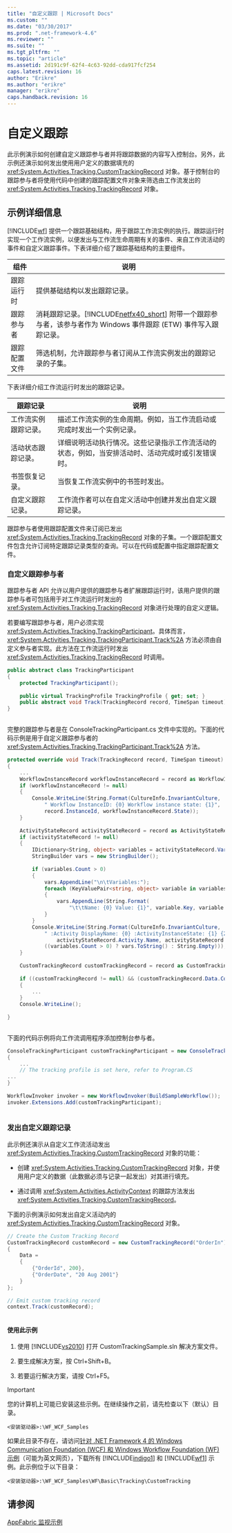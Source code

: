 ```yaml
---
title: "自定义跟踪 | Microsoft Docs"
ms.custom: ""
ms.date: "03/30/2017"
ms.prod: ".net-framework-4.6"
ms.reviewer: ""
ms.suite: ""
ms.tgt_pltfrm: ""
ms.topic: "article"
ms.assetid: 2d191c9f-62f4-4c63-92dd-cda917fcf254
caps.latest.revision: 16
author: "Erikre"
ms.author: "erikre"
manager: "erikre"
caps.handback.revision: 16
---
```

# 自定义跟踪
此示例演示如何创建自定义跟踪参与者并将跟踪数据的内容写入控制台。另外，此示例还演示如何发出使用用户定义的数据填充的 <xref:System.Activities.Tracking.CustomTrackingRecord> 对象。基于控制台的跟踪参与者将使用代码中创建的跟踪配置文件对象来筛选由工作流发出的 <xref:System.Activities.Tracking.TrackingRecord> 对象。  
  
## 示例详细信息  
 [!INCLUDE[wf](../../../../includes/wf-md.md)] 提供一个跟踪基础结构，用于跟踪工作流实例的执行。跟踪运行时实现一个工作流实例，以便发出与工作流生命周期有关的事件、来自工作流活动的事件和自定义跟踪事件。下表详细介绍了跟踪基础结构的主要组件。  
  
|组件|说明|  
|--------|--------|  
|跟踪运行时|提供基础结构以发出跟踪记录。|  
|跟踪参与者|消耗跟踪记录。[!INCLUDE[netfx40_short](../../../../includes/netfx40-short-md.md)] 附带一个跟踪参与者，该参与者作为 Windows 事件跟踪 \(ETW\) 事件写入跟踪记录。|  
|跟踪配置文件|筛选机制，允许跟踪参与者订阅从工作流实例发出的跟踪记录的子集。|  
  
 下表详细介绍工作流运行时发出的跟踪记录。  
  
|跟踪记录|说明|  
|----------|--------|  
|工作流实例跟踪记录。|描述工作流实例的生命周期。例如，当工作流启动或完成时发出一个实例记录。|  
|活动状态跟踪记录。|详细说明活动执行情况。这些记录指示工作流活动的状态，例如，当安排活动时、活动完成时或引发错误时。|  
|书签恢复记录。|当恢复工作流实例中的书签时发出。|  
|自定义跟踪记录。|工作流作者可以在自定义活动中创建并发出自定义跟踪记录。|  
  
 跟踪参与者使用跟踪配置文件来订阅已发出 <xref:System.Activities.Tracking.TrackingRecord> 对象的子集。一个跟踪配置文件包含允许订阅特定跟踪记录类型的查询。可以在代码或配置中指定跟踪配置文件。  
  
### 自定义跟踪参与者  
 跟踪参与者 API 允许以用户提供的跟踪参与者扩展跟踪运行时，该用户提供的跟踪参与者可包括用于对工作流运行时发出的 <xref:System.Activities.Tracking.TrackingRecord> 对象进行处理的自定义逻辑。  
  
 若要编写跟踪参与者，用户必须实现 <xref:System.Activities.Tracking.TrackingParticipant>。具体而言，<xref:System.Activities.Tracking.TrackingParticipant.Track%2A> 方法必须由自定义参与者实现。此方法在工作流运行时发出 <xref:System.Activities.Tracking.TrackingRecord> 时调用。  
  
```csharp  
public abstract class TrackingParticipant  
{  
    protected TrackingParticipant();  
  
    public virtual TrackingProfile TrackingProfile { get; set; }  
    public abstract void Track(TrackingRecord record, TimeSpan timeout);  
}  
  
```  
  
 完整的跟踪参与者是在 ConsoleTrackingParticipant.cs 文件中实现的。下面的代码示例是用于自定义跟踪参与者的 <xref:System.Activities.Tracking.TrackingParticipant.Track%2A> 方法。  
  
```csharp  
protected override void Track(TrackingRecord record, TimeSpan timeout)  
{  
    ...             
    WorkflowInstanceRecord workflowInstanceRecord = record as WorkflowInstanceRecord;  
    if (workflowInstanceRecord != null)  
    {  
        Console.WriteLine(String.Format(CultureInfo.InvariantCulture,  
            " Workflow InstanceID: {0} Workflow instance state: {1}",  
            record.InstanceId, workflowInstanceRecord.State));  
    }  
  
    ActivityStateRecord activityStateRecord = record as ActivityStateRecord;  
    if (activityStateRecord != null)  
    {  
        IDictionary<String, object> variables = activityStateRecord.Variables;  
        StringBuilder vars = new StringBuilder();  
  
        if (variables.Count > 0)  
        {  
            vars.AppendLine("\n\tVariables:");  
            foreach (KeyValuePair<string, object> variable in variables)  
            {     
                vars.AppendLine(String.Format(  
                    "\t\tName: {0} Value: {1}", variable.Key, variable.Value));  
            }  
        }  
        Console.WriteLine(String.Format(CultureInfo.InvariantCulture,  
            " :Activity DisplayName: {0} :ActivityInstanceState: {1} {2}",  
                activityStateRecord.Activity.Name, activityStateRecord.State,  
            ((variables.Count > 0) ? vars.ToString() : String.Empty)));  
    }  
  
    CustomTrackingRecord customTrackingRecord = record as CustomTrackingRecord;  
  
    if ((customTrackingRecord != null) && (customTrackingRecord.Data.Count > 0))  
    {  
        ...  
    }  
    Console.WriteLine();  
  
}  
  
```  
  
 下面的代码示例将向工作流调用程序添加控制台参与者。  
  
```csharp  
ConsoleTrackingParticipant customTrackingParticipant = new ConsoleTrackingParticipant()  
{  
    ...  
    // The tracking profile is set here, refer to Program.CS  
...  
}  
  
WorkflowInvoker invoker = new WorkflowInvoker(BuildSampleWorkflow());  
invoker.Extensions.Add(customTrackingParticipant);  
  
```  
  
### 发出自定义跟踪记录  
 此示例还演示从自定义工作流活动发出 <xref:System.Activities.Tracking.CustomTrackingRecord> 对象的功能：  
  
-   创建 <xref:System.Activities.Tracking.CustomTrackingRecord> 对象，并使用用户定义的数据（此数据必须与记录一起发出）对其进行填充。  
  
-   通过调用 <xref:System.Activities.ActivityContext> 的跟踪方法发出 <xref:System.Activities.Tracking.CustomTrackingRecord>。  
  
 下面的示例演示如何发出自定义活动内的 <xref:System.Activities.Tracking.CustomTrackingRecord> 对象。  
  
```csharp  
// Create the Custom Tracking Record  
CustomTrackingRecord customRecord = new CustomTrackingRecord("OrderIn")  
{  
    Data =   
    {  
        {"OrderId", 200},  
        {"OrderDate", "20 Aug 2001"}  
    }  
};  
  
// Emit custom tracking record  
context.Track(customRecord);  
  
```  
  
#### 使用此示例  
  
1.  使用 [!INCLUDE[vs2010](../../../../includes/vs2010-md.md)] 打开 CustomTrackingSample.sln 解决方案文件。  
  
2.  要生成解决方案，按 Ctrl\+Shift\+B。  
  
3.  若要运行解决方案，请按 Ctrl\+F5。  
  
> [!IMPORTANT]
>  您的计算机上可能已安装这些示例。在继续操作之前，请先检查以下（默认）目录。  
>   
>  `<安装驱动器>:\WF_WCF_Samples`  
>   
>  如果此目录不存在，请访问[针对 .NET Framework 4 的 Windows Communication Foundation \(WCF\) 和 Windows Workflow Foundation \(WF\) 示例](http://go.microsoft.com/fwlink/?LinkId=150780)（可能为英文网页），下载所有 [!INCLUDE[indigo1](../../../../includes/indigo1-md.md)] 和 [!INCLUDE[wf1](../../../../includes/wf1-md.md)] 示例。此示例位于以下目录：  
>   
>  `<安装驱动器>:\WF_WCF_Samples\WF\Basic\Tracking\CustomTracking`  
  
## 请参阅  
 [AppFabric 监视示例](http://go.microsoft.com/fwlink/?LinkId=193959)